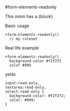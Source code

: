 #form-elements-readonly

This mixin has a {block}

Basic usage
```
+form-elements-readonly()
  // my ruleset
```

Real life example
```
+form-elements-readonly()
  background-color #f2f2f2
  color #999
```

yelds
```
input:read-only,
textarea:read-only,
select:read-only {
  background-color: #f2f2f2;
  color: #999;
}
```
